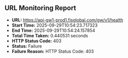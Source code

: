 ## URL Monitoring Report

- **URL:** https://api-gw1-prod1.fisglobal.com/gw/v1/health
- **Start Time:** 2025-09-29T10:54:23.717323
- **End Time:** 2025-09-29T10:54:24.157854
- **Total Time Taken:** 0.440531 seconds
- **HTTP Status Code:** 403
- **Status:** Failure
- **Failure Reason:** HTTP Status Code: 403
